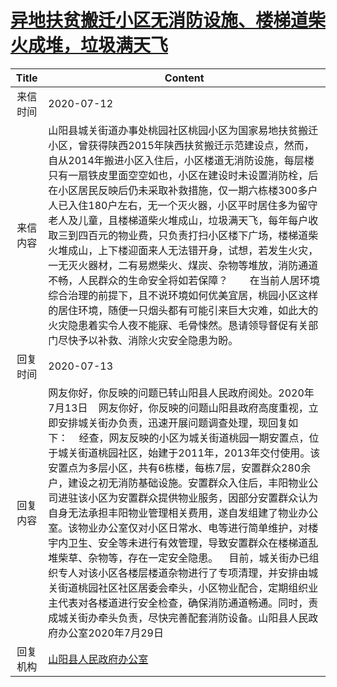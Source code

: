 # <a href="http://www.shangluo.gov.cn/zmhd/ldxxxx.jsp?urltype=leadermail.LeaderMailContentUrl&wbtreeid=1112&leadermailid=6164">异地扶贫搬迁小区无消防设施、楼梯道柴火成堆，垃圾满天飞</a>
| Title |                                                                                                                                                                                                                                   Content                                                                                                                                                                                                                                   |
|:-----:|-----------------------------------------------------------------------------------------------------------------------------------------------------------------------------------------------------------------------------------------------------------------------------------------------------------------------------------------------------------------------------------------------------------------------------------------------------------------------------|
| 来信时间  | 2020-07-12                                                                                                                                                                                                                                                                                                                                                                                                                                                                  |
| 来信内容  | 山阳县城关街道办事处桃园社区桃园小区为国家易地扶贫搬迁小区，曾获得陕西2015年陕西扶贫搬迁示范建设点，然而，自从2014年搬进小区入住后，小区楼道无消防设施，每层楼只有一扇铁皮里面空空如也，小区在建设时未设置消防栓，后在小区居民反映后仍未采取补救措施，仅一期六栋楼300多户人已入住180户左右，无一个灭火器，小区平时居住多为留守老人及儿童，且楼梯道柴火堆成山，垃圾满天飞，每年每户收取三到四百元的物业费，只负责打扫小区楼下广场，楼梯道柴火堆成山，上下楼迎面来人无法错开身，试想，若发生火灾，一无灭火器材，二有易燃柴火、煤炭、杂物等堆放，消防通道不畅，人民群众的生命安全将如若保障？        在当前人居环境综合治理的前提下，且不说环境如何优美宜居，桃园小区这样的居住环境，随便一只烟头都有可能引来巨大灾难，如此大的火灾隐患着实令人夜不能寐、毛骨悚然。恳请领导督促有关部门尽快予以补救、消除火灾安全隐患为盼。                                                     |
| 回复时间  | 2020-07-13                                                                                                                                                                                                                                                                                                                                                                                                                                                                  |
| 回复内容  | 网友你好，你反映的问题已转山阳县人民政府阅处。2020年7月13日    网友你好，你反映的问题山阳县政府高度重视，立即安排城关街办负责，迅速开展问题调查处理，现回复如下：    经查，网友反映的小区为城关街道桃园一期安置点，位于城关街道桃园社区，始建于2011年，2013年交付使用。该安置点为多层小区，共有6栋楼，每栋7层，安置群众280余户，建设之初无消防基础设施。安置群众入住后，丰阳物业公司进驻该小区为安置群众提供物业服务，因部分安置群众认为自身无法承担丰阳物业管理相关费用，遂自发组建了物业办公室。该物业办公室仅对小区日常水、电等进行简单维护，对楼宇内卫生、安全等未进行有效管理，导致安置群众在楼梯道乱堆柴草、杂物等，存在一定安全隐患。    目前，城关街办已组织专人对该小区各楼层楼道杂物进行了专项清理，并安排由城关街道桃园社区社区居委会牵头，小区物业配合，定期组织业主代表对各楼道进行安全检查，确保消防通道畅通。同时，责成城关街办牵头负责，尽快完善配套消防设备。山阳县人民政府办公室2020年7月29日 |
| 回复机构  | <a href="../../categories/agencies/山阳县人民政府办公室.md">山阳县人民政府办公室</a>                                                                                                                                                                                                                                                                                                                                                                                                              |